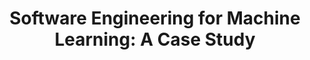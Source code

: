 ---
title: 'Software Engineering for Machine Learning: A Case Study' 
acronym: MSCS
type: AL
webpage: https://doi.org/10.1109/ICSE-SEIP.2019.00042
---
